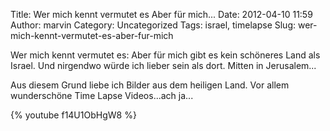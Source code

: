 Title: Wer mich kennt vermutet es Aber für mich...
Date: 2012-04-10 11:59
Author: marvin
Category: Uncategorized
Tags: israel, timelapse
Slug: wer-mich-kennt-vermutet-es-aber-fur-mich

Wer mich kennt vermutet es: Aber für mich gibt es kein schöneres Land
als Israel. Und nirgendwo würde ich lieber sein als dort. Mitten in
Jerusalem...

Aus diesem Grund liebe ich Bilder aus dem heiligen Land. Vor allem
wunderschöne Time Lapse Videos...ach ja...

{% youtube f14U1ObHgW8 %}

